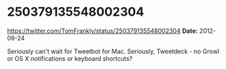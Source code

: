 # 250379135548002304
https://twitter.com/TomFrankly/status/250379135548002304
**Date:** 2012-09-24

Seriously can't wait for Tweetbot for Mac. Seriously, Tweetdeck - no Growl or OS X notifications or keyboard shortcuts?
